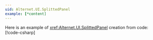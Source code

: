 ```yaml
---
uid: Alternet.UI.SplittedPanel
example: [*content]
---
```


Here is an example of <xref:Alternet.UI.SplittedPanel> creation from code:
[!code-csharp[](../../../Source/Samples/ApiDocDll/AllWindows/SplittedPanelWindow.uixml.cs#CSharpCreation)]
